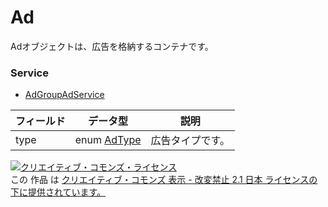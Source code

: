 # Ad
Adオブジェクトは、広告を格納するコンテナです。
### Service
+ [AdGroupAdService](../services/AdGroupAdService.md)

| フィールド | データ型 | 説明 | 
|---|---|---|
| type| enum <a href="../data/AdType.md">AdType</a>| 広告タイプです。 |
<a rel="license" href="http://creativecommons.org/licenses/by-nd/2.1/jp/"><img alt="クリエイティブ・コモンズ・ライセンス" style="border-width:0" src="https://i.creativecommons.org/l/by-nd/2.1/jp/88x31.png" /></a><br />この 作品 は <a rel="license" href="http://creativecommons.org/licenses/by-nd/2.1/jp/">クリエイティブ・コモンズ 表示 - 改変禁止 2.1 日本 ライセンスの下に提供されています。</a>
